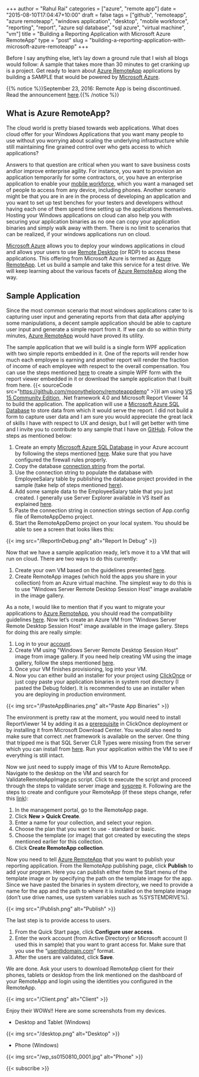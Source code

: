 ﻿+++
author = "Rahul Rai"
categories = ["azure", "remote app"]
date = "2015-08-10T17:04:47+10:00"
draft = false
tags = ["github", "remoteapp", "azure remoteapp", "windows application", "desktop", "mobile workforce", "reporting", "report", "azure sql database", "sql azure", "virtual machine", "vm"]
title = "Building a Reporting Application with Microsoft Azure RemoteApp"
type = "post"
slug = "building-a-reporting-application-with-microsoft-azure-remoteapp"
+++

Before I say anything else, let’s lay down a ground rule that I wish all blogs would follow: A sample that takes more than 30 minutes to get cranking up is a project. Get ready to learn about [Azure RemoteApp](https://azure.microsoft.com/en-us/documentation/services/remoteapp/) applications by building a SAMPLE that would be powered by [Microsoft Azure](https://azure.microsoft.com/).

{{% notice %}}September 23, 2016: Remote App is being discontinued. Read the announcement [here](https://blogs.technet.microsoft.com/enterprisemobility/2016/08/12/application-remoting-and-the-cloud/).{{% /notice %}}

## What is Azure RemoteApp?

The cloud world is pretty biased towards web applications. What does cloud offer for your Windows Applications that you want many people to use without you worrying about scaling the underlying infrastructure while still maintaining fine grained control over who gets access to which applications?

Answers to that question are critical when you want to save business costs and\or improve enterprise agility. For instance, you want to provision an application temporarily for some contractors, or, you have an enterprise application to enable your [mobile workforce](http://www.techopedia.com/definition/30249/mobile-workforce), which you want a managed set of people to access from any device, including phones. Another scenario might be that you are in are in the process of developing an application and you want to set up test benches for your testers and developers without having each one of them spend time setting up the applications themselves. Hosting your Windows applications on cloud can also help you with securing your application binaries as no one can copy your application binaries and simply walk away with them. There is no limit to scenarios that can be realized, if your windows applications run on cloud.

[Microsoft Azure](https://azure.microsoft.com/) allows you to deploy your windows applications in cloud and allows your users to use [Remote Desktop](http://windows.microsoft.com/en-in/windows/connect-using-remote-desktop-connection) (or RDP) to access these applications. This offering from Microsoft Azure is termed as [Azure RemoteApp](https://azure.microsoft.com/en-us/documentation/services/remoteapp/). Let us build a sample and take this service for a test drive. We will keep learning about the various facets of [Azure RemoteApp](https://azure.microsoft.com/en-us/documentation/services/remoteapp/) along the way.

## Sample Application

Since the most common scenario that most windows applications cater to is capturing user input and generating reports from that data after applying some manipulations, a decent sample application should be able to capture user input and generate a simple report from it. If we can do so within thirty minutes, [Azure RemoteApp](https://azure.microsoft.com/en-us/documentation/services/remoteapp/) would have proved its utility.

The sample application that we will build is a single form WPF application with two simple reports embedded in it. One of the reports will render how much each employee is earning and another report will render the fraction of income of each employee with respect to the overall compensation. You can use the steps mentioned [here](https://msdn.microsoft.com/en-us/library/hh273267.aspx) to create a simple WPF form with the report viewer embedded in it or download the sample application that I built from here. {{< sourceCode src="https://github.com/moonytheloony/remoteappdemo" >}}I am using [VS 15 Community Edition](https://www.visualstudio.com/en-us/downloads/download-visual-studio-vs.aspx), .Net framework 4.0 and Microsoft Report Viewer 14 to build the application. The application will use a [Microsoft Azure SQL Database](http://azure.microsoft.com/en-in/services/sql-database/) to store data from which it would serve the report. I did not build a form to capture user data and I am sure you would appreciate the great lack of skills I have with respect to UX and design, but I will get better with time and I invite you to contribute to any sample that I have on [GitHub](https://github.com/moonytheloony). Follow the steps as mentioned below:

1.  Create an empty [Microsoft Azure SQL Database](http://azure.microsoft.com/en-in/services/sql-database/) in your Azure account by following the steps mentioned [here](https://azure.microsoft.com/en-in/documentation/articles/sql-database-get-started/). Make sure that you have configured the firewall rules properly.
2.  Copy the database [connection string](https://azure.microsoft.com/en-in/documentation/articles/sql-database-dotnet-how-to-use/) from the portal.
3.  Use the connection string to populate the database with EmployeeSalary table by publishing the database project provided in the sample (take help of steps mentioned [here](https://msdn.microsoft.com/en-us/library/hh272687(v=vs.103).aspx)).
4.  Add some sample data to the EmployeeSalary table that you just created. I generally use Server Explorer available in VS itself as explained [here](https://msdn.microsoft.com/en-us/library/hh272699(v=vs.103).aspx).
5.  Paste the connection string in connection strings section of App.config file of RemoteAppDemo project.
6.  Start the RemoteAppDemo project on your local system. You should be able to see a screen that looks likes this:

{{< img src="/ReportInDebug.png" alt="Report In Debug" >}}

Now that we have a sample application ready, let’s move it to a VM that will run on cloud. There are two ways to do this currently:

1.  Create your own VM based on the guidelines presented [here](https://azure.microsoft.com/en-us/documentation/articles/remoteapp-imagereqs/).
2.  Create RemoteApp images (which hold the apps you share in your collection) from an Azure virtual machine. The simplest way to do this is to use "Windows Server Remote Desktop Session Host" image available in the image gallery.

As a note, I would like to mention that if you want to migrate your applications to [Azure RemoteApp](https://azure.microsoft.com/en-us/documentation/services/remoteapp/), you should read the compatibility guidelines [here](https://azure.microsoft.com/en-us/documentation/articles/remoteapp-appreqs/). Now let’s create an Azure VM from "Windows Server Remote Desktop Session Host" image available in the image gallery. Steps for doing this are really simple:

1.  Log in to your [account](https://portal.azure.com/).
2.  Create VM using "Windows Server Remote Desktop Session Host" image from image gallery. If you need help creating VM using the image gallery, follow the steps mentioned [here](https://azure.microsoft.com/en-us/documentation/articles/virtual-machines-windows-tutorial/).
3.  Once your VM finishes provisioning, log into your VM.
4.  Now you can either build an installer for your project using [ClickOnce](https://msdn.microsoft.com/en-us/library/31kztyey.aspx) or just copy paste your application binaries in system root directory (I pasted the Debug folder). It is recommended to use an installer when you are deploying in production environment.

{{< img src="/PasteAppBinaries.png" alt="Paste App Binaries" >}}

The environment is pretty raw at the moment, you would need to install ReportViewer 14 by adding it as a [prerequisite](https://msdn.microsoft.com/en-us/library/8st7th1x.aspx) in ClickOnce deployment or by installing it from Microsoft Download Center. You would also need to make sure that correct .net framework is available on the server. One thing that tripped me is that SQL Server CLR Types were missing from the server which you can install from [here](http://www.microsoft.com/en-in/download/details.aspx?id=29065). Run your application within the VM to see if everything is still intact.

Now we just need to supply image of this VM to Azure RemoteApp. Navigate to the desktop on the VM and search for ValidateRemoteAppImage.ps script. Click to execute the script and proceed through the steps to validate server image and [sysprep](https://technet.microsoft.com/en-us/library/cc721940(v=ws.10).aspx) it. Following are the steps to create and configure your RemoteApp (if these steps change, refer this [link](https://azure.microsoft.com/en-us/documentation/articles/remoteapp-create-cloud-deployment/)):

1.  In the management portal, go to the RemoteApp page.
2.  Click **New > Quick Create**.
3.  Enter a name for your collection, and select your region.
4.  Choose the plan that you want to use - standard or basic.
5.  Choose the template (or image) that got created by executing the steps mentioned earlier for this collection.
6.  Click **Create RemoteApp collection**.

Now you need to tell [Azure RemoteApp](https://azure.microsoft.com/en-us/documentation/services/remoteapp/) that you want to publish your reporting application. From the RemoteApp publishing page, click **Publish** to add your program. Here you can publish either from the Start menu of the template image or by specifying the path on the template image for the app. Since we have pasted the binaries in system directory, we need to provide a name for the app and the path to where it is installed on the template image (don’t use drive names, use system variables such as %SYSTEMDRIVE%).

{{< img src="/Publish.png" alt="Publish" >}}

The last step is to provide access to users.

1.  From the Quick Start page, click **Configure user access**.
2.  Enter the work account (from Active Directory) or Microsoft account (I used this in sample) that you want to grant access for. Make sure that you use the “user@domain.com” format.
3.  After the users are validated, click **Save**.

We are done. Ask your users to download RemoteApp client for their phones, tablets or desktop from the link mentioned on the dashboard of your RemoteApp and login using the identities you configured in the RemoteApp.

{{< img src="/Client.png" alt="Client" >}}

Enjoy their WOWs!! Here are some screenshots from my devices.

*   Desktop and Tablet (Windows)

{{< img src="/desktop.png" alt="Desktop" >}}

*   Phone (Windows)

{{< img src="/wp_ss0150810_0001.jpg" alt="Phone" >}}

{{< subscribe >}}